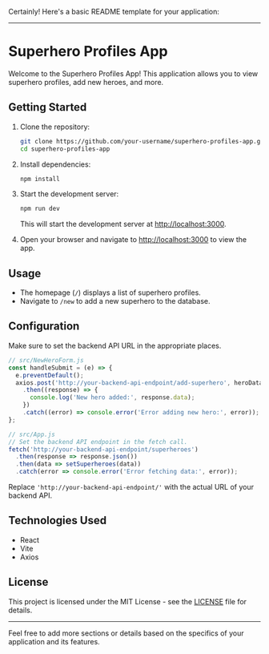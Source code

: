 Certainly! Here's a basic README template for your application:

---

# Superhero Profiles App

Welcome to the Superhero Profiles App! This application allows you to view superhero profiles, add new heroes, and more.

## Getting Started

1. Clone the repository:

   ```bash
   git clone https://github.com/your-username/superhero-profiles-app.git
   cd superhero-profiles-app
   ```

2. Install dependencies:

   ```bash
   npm install
   ```

3. Start the development server:

   ```bash
   npm run dev
   ```

   This will start the development server at [http://localhost:3000](http://localhost:3000).

4. Open your browser and navigate to [http://localhost:3000](http://localhost:3000) to view the app.

## Usage

- The homepage (`/`) displays a list of superhero profiles.
- Navigate to `/new` to add a new superhero to the database.

## Configuration

Make sure to set the backend API URL in the appropriate places.

```jsx
// src/NewHeroForm.js
const handleSubmit = (e) => {
  e.preventDefault();
  axios.post('http://your-backend-api-endpoint/add-superhero', heroData)
    .then((response) => {
      console.log('New hero added:', response.data);
    })
    .catch((error) => console.error('Error adding new hero:', error));
};

// src/App.js
// Set the backend API endpoint in the fetch call.
fetch('http://your-backend-api-endpoint/superheroes')
  .then(response => response.json())
  .then(data => setSuperheroes(data))
  .catch(error => console.error('Error fetching data:', error));
```

Replace `'http://your-backend-api-endpoint/'` with the actual URL of your backend API.

## Technologies Used

- React
- Vite
- Axios

## License

This project is licensed under the MIT License - see the [LICENSE](LICENSE) file for details.

---

Feel free to add more sections or details based on the specifics of your application and its features.